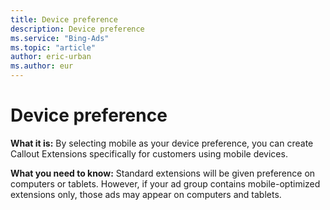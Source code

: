 ```yaml
---
title: Device preference
description: Device preference
ms.service: "Bing-Ads"
ms.topic: "article"
author: eric-urban
ms.author: eur
---
```


# Device preference

**What it is:**  By selecting mobile as your device preference, you can create Callout Extensions specifically for customers using mobile devices.

**What you need to know:**  Standard extensions will be given preference on computers or tablets. However, if your ad group contains mobile-optimized extensions only, those ads may appear on computers and tablets.


